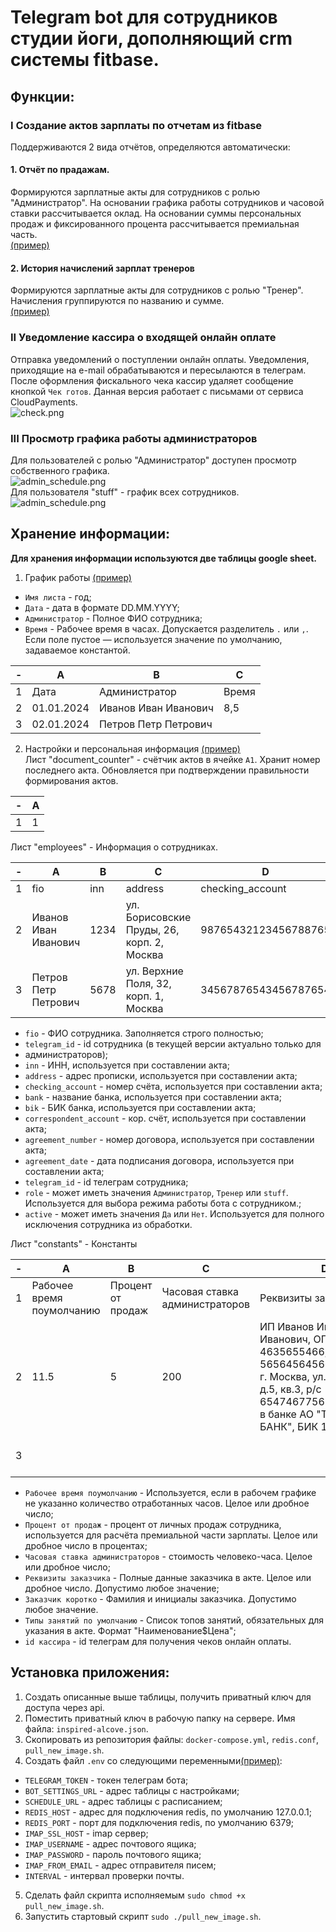 # Telegram bot для сотрудников студии йоги, дополняющий crm системы fitbase.

## Функции:
### I Создание актов зарплаты по отчетам из fitbase
Поддерживаются 2 вида отчётов, определяются автоматически:
#### 1. Отчёт по прадажам.
Формируются зарплатные акты для сотрудников с ролью "Администратор". На
основании графика работы сотрудников и часовой ставки рассчитывается оклад. На
основании суммы персональных продаж и фиксированного процента рассчитывается
премиальная часть. \
[(пример)](examples/admins_report.pdf)

#### 2. История начислений зарплат тренеров
Формируются зарплатные акты для сотрудников с ролью "Тренер". Начисления
группируются по названию и сумме.\
[(пример)](examples/trainers_report.pdf)

### II Уведомление кассира о входящей онлайн оплате
Отправка уведомлений о поступлении онлайн оплаты. Уведомления, приходящие на
e-mail обрабатываются и пересылаются в телеграм. После оформления фискального
чека кассир удаляет сообщение кнопкой `Чек готов`. Данная версия работает с
письмами от сервиса CloudPayments.\
![check.png](examples/cash_receipt.png?raw=true)


### III Просмотр графика работы администраторов
Для пользователей с ролью "Администратор" доступен просмотр собственного графика.\
![admin_schedule.png](examples/admin_schedule.png?raw=true)\
Для пользователя "stuff" - график всех сотрудников.\
![admin_schedule.png](examples/full_schedule.png?raw=true)

## Хранение информации:
**Для хранения информации используются две таблицы google sheet.**
1. График работы [(пример)](examples/administrator_db.xlsx)
- `Имя листа` - год;
- `Дата` - дата в формате DD.MM.YYYY;
- `Администратор` - Полное ФИО сотрудника;
- `Время` - Рабочее время в часах. Допускается разделитель `.` или `,`. Если
поле пустое — используется значение по умолчанию, задаваемое константой.

| - | A          | B                    | C     |
|---|------------|----------------------|-------|
| 1 | Дата       | Администратор        | Время |
| 2 | 01.01.2024 | Иванов Иван Иванович | 8,5   |
| 3 | 02.01.2024 | Петров Петр Петрович |       |

2. Настройки и персональная информация [(пример)](examples/bot_settings.xlsx)\
Лист "document_counter" - счётчик актов в ячейке `A1`. Хранит номер последнего
акта. Обновляется при подтверждении правильности формирования актов.

| - | A          |
|---|------------|
| 1 | 1          |

Лист "employees" - Информация о сотрудниках.

| - | A                    | B    | C                                          | D                    | E                  | F      | G                     | H                | I              | J           | K             | L      |
|---|----------------------|------|--------------------------------------------|----------------------|--------------------|--------|-----------------------|------------------|----------------|-------------|---------------|--------|
| 1 | fio                  | inn  | address                                    | checking_account     | bank               | bik    | correspondent_account | agreement_number | agreement_date | telegram_id | role          | active |
| 2 | Иванов Иван Иванович | 1234 | ул. Борисовские Пруды, 26, корп. 2, Москва | 98765432123456788765 | АО «Альфа-Банк»    | 775676 | 0987654321            | 01               | 19.01.2024     | 700         | Администратор | Да     |
| 3 | Петров Петр Петрович | 5678 | ул. Верхние Поля, 32, корп. 1, Москва      | 34567876543456787654 | АО «Тинькофф Банк» | 576576 | 9876543               | 02               | 19.01.2024     |             | Тренер        | Да     |

- `fio` - ФИО сотрудника. Заполняется строго полностью;
- `telegram_id` - id сотрудника (в текущей версии актуально только для
- администраторов);
- `inn` - ИНН, используется при составлении акта;
- `address` - адрес прописки, используется при составлении акта;
- `checking_account` - номер счёта, используется при составлении акта;
- `bank` - название банка, используется при составлении акта;
- `bik` - БИК банка, используется при составлении акта;
- `correspondent_account` - кор. счёт, используется при составлении акта;
- `agreement_number` - номер договора, используется при составлении акта;
- `agreement_date` - дата подписания договора, используется при составлении акта;
- `telegram_id` - id телеграм сотрудника;
- `role` - может иметь значения `Администратор`, `Тренер` или `stuff`.
Используется для выбора режима работы бота с сотрудником.;
- `active` - может иметь значения `Да` или `Нет`. Используется для полного
исключения сотрудника из обработки.

Лист "constants" - Константы

| - | A                         | B                 | C                              | D                                                                                                                                                                        | E                | F                               | G          |
|---|---------------------------|-------------------|--------------------------------|--------------------------------------------------------------------------------------------------------------------------------------------------------------------------|------------------|---------------------------------|------------|
| 1 | Рабочее время поумолчанию | Процент от продаж | Часовая ставка администраторов | Реквизиты заказчика                                                                                                                                                      | Заказчик коротко | Типы занятий по умолчанию       | id кассира |
| 2 | 11.5                      | 5                 | 200                            | ИП Иванов Иван Иванович, ОГРНИП: 4635655466, ИНН: 56564564566, 45656456 г. Москва, ул. Пушкина, д.5, кв.3, р/с 65474677567567657577 в банке АО "ТИНЬКОФФ БАНК", БИК 1234 | Иванов И. И.     | Групповое занятие 1,5 часа$1200 | 0987654321 |
| 3 |                           |                   |                                |                                                                                                                                                                          |                  | Групповое занятие 55 минут$800  |            |

- `Рабочее время поумолчанию` - Используется, если в рабочем графике не указанно
количество отработанных часов. Целое или дробное число;
- `Процент от продаж` - процент от личных продаж сотрудника, используется для
расчёта премиальной части зарплаты. Целое или дробное число в процентах;
- `Часовая ставка администраторов` - стоимость человеко-часа. Целое или дробное
число;
- `Реквизиты заказчика` - Полные данные заказчика в акте. Целое или дробное
число. Допустимо любое значение;
- `Заказчик коротко` - Фамилия и инициалы заказчика. Допустимо любое значение.
- `Типы занятий по умолчанию` - Список топов занятий, обязательных для указания
в акте. Формат "Наименование$Цена";
- `id кассира` - id телеграм для получения чеков онлайн оплаты.

## Установка приложения:
1. Создать описанные выше таблицы, получить приватный ключ для доступа через
api.
2. Поместить приватный ключ в рабочую папку на сервере. Имя файла:
`inspired-alcove.json`.
3. Скопировать из репозитория файлы: `docker-compose.yml`, `redis.conf`,
`pull_new_image.sh`.
4. Создать файл `.env` со следующими переменными[(пример)](examples/dot_env):
- `TELEGRAM_TOKEN` - токен телеграм бота;
- `BOT_SETTINGS_URL` - адрес таблицы с настройками;
- `SCHEDULE_URL` - адрес таблицы с расписанием;
- `REDIS_HOST` - адрес для подключения redis, по умолчанию 127.0.0.1;
- `REDIS_PORT` - порт для подключения redis, по умолчанию 6379;
- `IMAP_SSL_HOST` - imap сервер;
- `IMAP_USERNAME` - адрес почтового ящика;
- `IMAP_PASSWORD` - пароль почтового ящика;
- `IMAP_FROM_EMAIL` - адрес отправителя писем;
- `INTERVAL` - интервал проверки почты.
5. Сделать файл скрипта исполняемым `sudo chmod +x pull_new_image.sh`.
6. Запустить стартовый скрипт `sudo ./pull_new_image.sh`.
